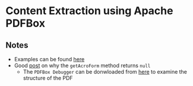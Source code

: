 # Content Extraction using Apache PDFBox

## Notes

* Examples can be found [here](https://svn.apache.org/viewvc/pdfbox/branches/3.0/examples/src/main/java/org/apache/pdfbox/examples/)
* Good [post](https://stackoverflow.com/questions/54019367/getacroform-method-returning-null-values-but-with-pdftextstripper-i-am-able-t) on why the `getAcroForm` method returns `null`
  * The `PDFBox Debugger` can be donwloaded from [here](https://pdfbox.apache.org/download.html) to examine the structure of the PDF